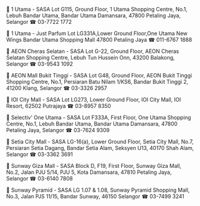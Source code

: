 📍 1 Utama - SASA
Lot G115, Ground Floor, 1 Utama Shopping Centre, No.1, Lebuh Bandar Utama, Bandar Utama Damansara, 47800 Petaling Jaya, Selangor
☎︎ 03-7722 1772

📍 1 Utama - Just Parfum
Lot LG331A,Lower Ground Floor,One Utama New Wings Bandar Utama Shopping Mall 47800 Petaling Jaya
☎︎ 011-6767 1888

📍 AEON Cheras Selatan - SASA
Lot G-22, Ground Floor, AEON Cheras Selatan Shopping Centre, Lebuh Tun Hussein Onn, 43200 Balakong, Selangor
☎︎ 03-9543 1092

📍 AEON Mall Bukit Tinggi - SASA
Lot G48, Ground Floor, AEON Bukit Tinggi Shopping Centre, No.1, Persiaran Batu Nilam 1/KS6, Bandar Bukit Tinggi 2, 41200 Klang, Selangor
☎︎ 03-3326 2957

📍 IOI City Mall - SASA
Lot LG273, Lower Ground Floor, IOI City Mall, IOI Resort, 62502 Putrajaya
☎︎ 03-8957 8350

📍 Selectiv' One Utama - SASA
Lot F333A, First Floor, One Utama Shopping Centre, No.1, Lebuh Bandar Utama, Bandar Utama Damansara, 47800 Petaling Jaya, Selangor
☎︎ 03-7624 9309

📍 Setia City Mall - SASA
LG-16(a), Lower Ground Floor, Setia City Mall, No.7, Persiaran Setia Dagang, Bandar Setia Alam, Seksyen U13, 40170 Shah Alam, Selangor
☎︎ 03-3362 3691

📍 Sunway Giza Mall - SASA
Block D, F19, First Floor, Sunway Giza Mall, No.2, Jalan PJU 5/14, PJU 5, Kota Damansara, 47810 Petaling Jaya, Selangor
☎︎ 03-6140 7808

📍 Sunway Pyramid - SASA
LG 1.07 & 1.08, Sunway Pyramid Shopping Mall, No.3, Jalan PJS 11/15, Bandar Sunway, 46150 Selangor
☎︎ 03-7499 3241
